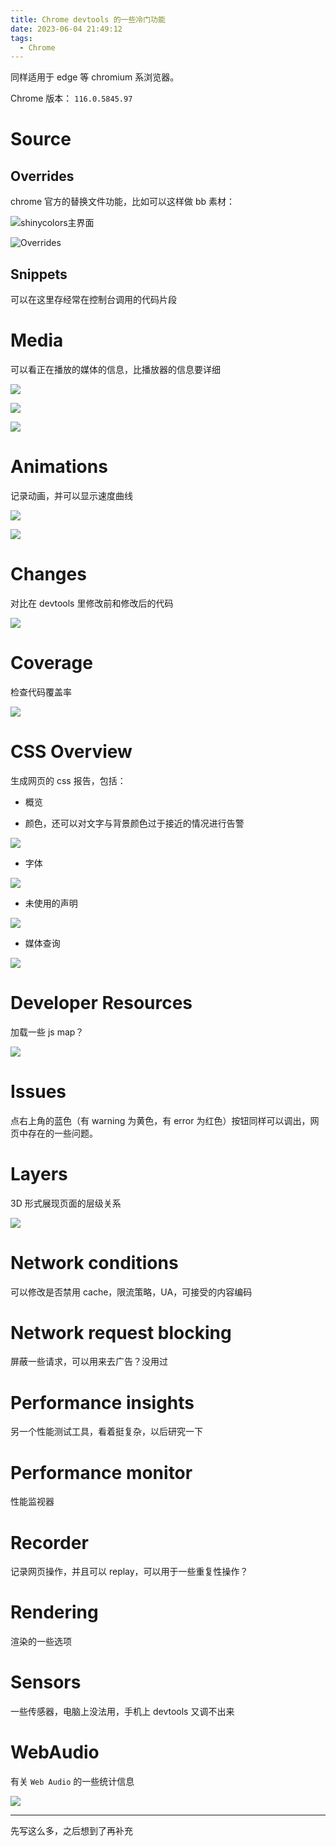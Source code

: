 ```yaml
---
title: Chrome devtools 的一些冷门功能
date: 2023-06-04 21:49:12
tags:
  - Chrome
---
```


同样适用于 edge 等 chromium 系浏览器。

Chrome 版本： `116.0.5845.97`

<!-- more -->

# Source

## Overrides

chrome 官方的替换文件功能，比如可以这样做 bb 素材：

![shinycolors主界面](https://img11.360buyimg.com/ddimg/jfs/t1/85720/31/38027/132943/64dc5dd5Fd960acbc/38ecf28dfd71a384.jpg)

![Overrides](https://img14.360buyimg.com/ddimg/jfs/t1/100758/1/43086/33254/64dc5e1fF97474aa4/7e92fe60fd91b620.jpg)

## Snippets

可以在这里存经常在控制台调用的代码片段

# Media

可以看正在播放的媒体的信息，比播放器的信息要详细

![](https://img10.360buyimg.com/ddimg/jfs/t1/185887/23/36100/37825/64dc61d7F6ae070db/a053024cb7b06fd1.jpg)

![](https://img10.360buyimg.com/ddimg/jfs/t1/167753/23/35969/18923/64dc625bF88db6200/92744f696fb0359e.jpg)

![](https://img10.360buyimg.com/ddimg/jfs/t1/112700/17/36535/12437/64dc6565F48f8a307/4fef1356779e3a85.jpg)

# Animations

记录动画，并可以显示速度曲线

![](https://img14.360buyimg.com/ddimg/jfs/t1/127558/9/35678/25281/64dc788dFac3fdbe3/354fe69e89cf9113.jpg)

![](https://img12.360buyimg.com/ddimg/jfs/t1/131313/15/40558/34338/64dc77f4F321229fb/b1d62836ffa4e16e.jpg)

# Changes

对比在 devtools 里修改前和修改后的代码

![](https://img12.360buyimg.com/ddimg/jfs/t1/210251/29/31923/25958/64dc6dddFc5aa1cee/8f0fcea6488bfa93.jpg)

# Coverage

检查代码覆盖率

![](https://img10.360buyimg.com/ddimg/jfs/t1/180758/31/36157/40274/64dc6a1aF1e2c9192/d2bdc5fff966dfff.jpg)

# CSS Overview

生成网页的 css 报告，包括：

* 概览

* 颜色，还可以对文字与背景颜色过于接近的情况进行告警

![](https://img10.360buyimg.com/ddimg/jfs/t1/92404/34/43603/45901/64dc7a1fFed95532a/f25b819f1aeb11d4.jpg)

* 字体

![](https://img12.360buyimg.com/ddimg/jfs/t1/84786/6/41532/55321/64dc7a4fFf50e762e/0a3457b983668abd.jpg)

* 未使用的声明

![](https://img12.360buyimg.com/ddimg/jfs/t1/99294/8/44040/68753/64dc7a97F31e11d00/e2bf758da6a5fd1e.jpg)

* 媒体查询

![](https://img10.360buyimg.com/ddimg/jfs/t1/120821/4/36330/40461/64dc7adcFfd834bce/a0c6abfc61b477bd.jpg)

# Developer Resources

加载一些 js map？

![](https://img13.360buyimg.com/ddimg/jfs/t1/161286/13/39775/32153/64dc7b54Fbc83eb2d/c1b611383037edf2.jpg)

# Issues

点右上角的蓝色（有 warning 为黄色，有 error 为红色）按钮同样可以调出，网页中存在的一些问题。

# Layers

3D 形式展现页面的层级关系

![](https://img11.360buyimg.com/ddimg/jfs/t1/207152/14/31941/47684/64dc7dadF21870aa5/3baf951376ec47b4.jpg)

# Network conditions

可以修改是否禁用 cache，限流策略，UA，可接受的内容编码

# Network request blocking

屏蔽一些请求，可以用来去广告？没用过

# Performance insights

另一个性能测试工具，看着挺复杂，以后研究一下

# Performance monitor

性能监视器

# Recorder

记录网页操作，并且可以 replay，可以用于一些重复性操作？

# Rendering

渲染的一些选项

# Sensors

一些传感器，电脑上没法用，手机上 devtools 又调不出来

# WebAudio

有关 `Web Audio` 的一些统计信息

![](https://img11.360buyimg.com/ddimg/jfs/t1/169380/7/40037/54366/64dc8354F8a91db78/bdd20f669b19e99c.jpg)

---

先写这么多，之后想到了再补充